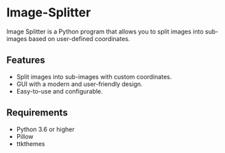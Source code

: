 # Image-Splitter

Image Splitter is a Python program that allows you to split images into sub-images based on user-defined coordinates.

## Features

- Split images into sub-images with custom coordinates.
- GUI with a modern and user-friendly design.
- Easy-to-use and configurable.

## Requirements

- Python 3.6 or higher
- Pillow
- ttkthemes
